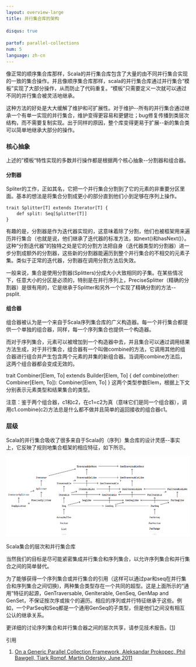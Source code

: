 ```yaml
---
layout: overview-large
title: 并行集合库的架构

disqus: true

partof: parallel-collections
num: 5
language: zh-cn
---
```


像正常的顺序集合库那样，Scala的并行集合库包含了大量的由不同并行集合实现的一致的集合操作。并且像顺序集合库那样，scala的并行集合库通过并行集合“模板”实现了大部分操作，从而防止了代码重复。“模板”只需要定义一次就可以通过不同的并行集合被灵活地继承。

这种方法的好处是大大缓解了维护和可扩展性。对于维护--所有的并行集合通过继承一个有单一实现的并行集合，维护变得更容易和更健壮；bug修复传播到类层次结构，而不需要复制实现。出于同样的原因，整个库变得更易于扩展--新的集合类可以简单地继承大部分的操作。

### 核心抽象

上述的”模板“特性实现的多数并行操作都是根据两个核心抽象--分割器和组合器。

#### 分割器

Spliter的工作，正如其名，它把一个并行集合分割到了它的元素的非重要分区里面。基本的想法是将集合分割成更小的部分直到他们小到足够在序列上操作。

    trait Splitter[T] extends Iterator[T] {
        def split: Seq[Splitter[T]]
    }

有趣的是，分割器是作为迭代器实现的，这意味着除了分割，他们也被框架用来遍历并行集合（也就是说，他们继承了迭代器的标准方法，如next()和hasNext()）。这种“分割迭代器”的独特之处是它的分割方法把自身（迭代器类型的分割器）进一步分割成额外的分割器，这些新的分割器能遍历到整个并行集合的不相交的元素子集。类似于正常的迭代器，分割器在调用分割方法后失效。

一般来说，集合是使用分割器(Splitters)分成大小大致相同的子集。在某些情况下，任意大小的分区是必须的，特别是在并行序列上，PreciseSplitter（精确的分割器）是很有用的，它是继承于Splitter和另外一个实现了精确分割的方法--psplit.

#### 组合器

组合器被认为是一个来自于Scala序列集合库的广义构造器。每一个并行集合都提供一个单独的组合器，同样，每一个序列集合也提供一个构造器。

而对于序列集合，元素可以被增加到一个构造器中去，并且集合可以通过调用结果方法生成，对于并行集合，组合器有一个叫做combine的方法，它调用其他的组合器进行组合并产生包含两个元素的并集的新组合器。当调用combine方法后，这两个组合器都会变成无效的。

trait Combiner[Elem, To] extends Builder[Elem, To] {
    def combine(other: Combiner[Elem, To]): Combiner[Elem, To]
}
这两个类型参数Elem，根据上下文分别表示元素类型和结果集合的类型。

注意：鉴于两个组合器，c1和c2，在c1=c2为真（意味它们是同一个组合器），调用c1.combine(c2)方法总是什么都不做并且简单的返回接收的组合器c1。

### 层级

Scala的并行集合吸收了很多来自于Scala的（序列）集合库的设计灵感--事实上，它反映了规则地集合框架的相应特征，如下所示。

![parallel-collections-hierarchy.png](/resources/images/parallel-collections-hierarchy.png)

Scala集合的层次和并行集合库

当然我们的目标是尽可能紧密集成并行集合和序列集合，以允许序列集合和并行集合之间的简单替代。

为了能够获得一个序列集合或并行集合的引用（这样可以通过par和seq在并行集合和序列集合之间切换)，两种集合类型存在一个共同的超型。这是上面所示的“通用”特征的起源，GenTraversable, GenIterable, GenSeq, GenMap and GenSet，不保证按次序或挨个的遍历。相应的序列或并行特征继承于这些。例如，一个ParSeq和Seq都是一个通用GenSeq的子类型，但是他们之间没有相互公认的继承关系。

更详细的讨论序列集合和并行集合器之间的层次共享，请参见技术报告。[[1](http://infoscience.epfl.ch/record/165523/files/techrep.pdf)]

引用

1. [On a Generic Parallel Collection Framework, Aleksandar Prokopec, Phil Bawgell, Tiark Rompf, Martin Odersky, June 2011](http://infoscience.epfl.ch/record/165523/files/techrep.pdf)

